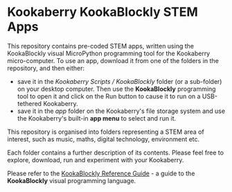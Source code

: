 # Kookaberry KookaBlockly STEM Apps
This repository contains pre-coded STEM apps, written using the KookaBlockly visual MicroPython programming tool for the Kookaberry micro-computer.
To use an app, download it from one of the folders in the repository, and then either:
- save it in the *Kookaberry Scripts / KookaBlockly* folder (or a sub-folder) on your desktop computer. Then use the **KookaBlockly** programming tool to open it and click on the Run button to cause it to run on a USB-tethered Kookaberry.
- save it in the *app* folder on the Kookaberry's file storage system and use the Kookaberry's built-in **app menu** to select and run it.

This repository is organised into folders representing a STEM area of interest, such as music, maths, digital technology, environment etc.  

Each folder contains a further description of its contents. Please feel free to explore, download, run and experiment with your Kookaberry.

Please refer to the [KookaBlockly Reference Guide](https://kookablockly-reference-guide.readthedocs.io/en/latest/) - a guide to the **KookaBlockly** visual programming language.